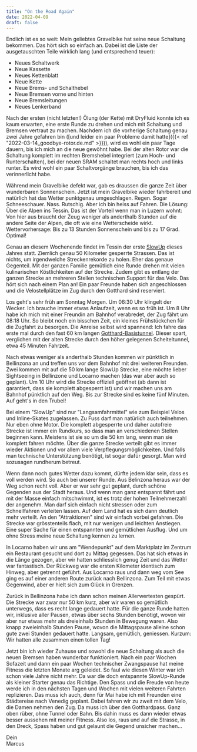 ```yaml
---
title: "On the Road Again"
date: 2022-04-09
draft: false
---
```


Endlich ist es so weit: Mein geliebtes Gravelbike hat seine neue Schaltung bekommen. Das hört sich so einfach an. Dabei ist die Liste der ausgetauschten Teile wirklich lang (und entsprechend teuer):

- Neues Schaltwerk
- Neue Kassette
- Neues Kettenblatt
- Neue Kette
- Neue Brems- und Schalthebel
- Neue Bremsen vorne und hinten
- Neue Bremsleitungen
- Neues Lenkerband

Nach der ersten (nicht letzten!) Ölung (der Kette) mit DryFluid konnte ich es kaum erwarten, eine erste Runde zu drehen und mich mit Schaltung und Bremsen vertraut zu machen. Nachdem ich die vorherige Schaltung genau zwei Jahre gefahren bin ([und leider ein paar Probleme damit hatte]({{< ref "2022-03-14_goodbye-rotor.de.md" >}})), wird es wohl ein paar Tage dauern, bis ich mich an die neue gewöhnt habe. Bei der alten Rotor war die Schaltung komplett im rechten Bremshebel integriert (zum Hoch- und Runterschalten), bei der neuen SRAM schaltet man rechts hoch und links runter. Es wird wohl ein paar Schaltvorgänge brauchen, bis ich das verinnerlicht habe.

Während mein Gravelbike defekt war, gab es draussen die ganze Zeit über wunderbaren Sonnenschein. Jetzt ist mein Gravelbike wieder fahrbereit und natürlich hat das Wetter punktgenau umgeschlagen. Regen. Sogar Schneeschauer. Nass. Rutschig. Aber ich bin heiss auf Fahren. Die Lösung: Über die Alpen ins Tessin. Das ist der Vorteil wenn man in Luzern wohnt: Von hier aus braucht der Zeug weniger als anderthalb Stunden auf die andere Seite der Alpen, die oft wie eine Wetterscheide wirkt. Wettervorhersage: Bis zu 13 Stunden Sonnenschein und bis zu 17 Grad. Optimal!

Genau an diesem Wochenende findet im Tessin der erste [SlowUp](https://www.slowup.ch/) dieses Jahres statt. Ziemlich genau 50 Kilometer gesperrte Strassen. Das ist nichts, um irgendwelche Streckenrekorde zu holen. Eher das genaue Gegenteil. Mit der ganzen Familie gemütlich eine Runde drehen mit vielen kulinarischen Köstlichkeiten auf der Strecke. Zudem gibt es entlang der ganzen Strecke an mehreren Stellen technischen Support für das Velo. Das hört sich nach einem Plan an! Ein paar Freunde haben sich angeschlossen und die Velostellplätze im Zug durch den Gotthard sind reserviert.

Los geht's sehr früh am Sonntag Morgen. Um 06:30 Uhr klingelt der Wecker. Ich brauche immer etwas Anlaufzeit, wenn es so früh ist. Um 8 Uhr habe ich mich mit einer Freundin am Bahnhof verabredet, der Zug fährt um 08:18 Uhr. So bleibt noch ein bisschen Zeit, ein kleines Frühstückchen für die Zugfahrt zu besorgen. Die Anreise selbst wird spannend: Ich fahre das erste mal durch den fast 60 km langen [Gotthard-Basistunnel](https://de.wikipedia.org/wiki/Gotthard-Basistunnel). Dieser spart, verglichen mit der alten Strecke durch den höher gelegenen Scheiteltunnel, etwa 45 Minuten Fahrzeit.

Nach etwas weniger als anderthalb Stunden kommen wir pünktlich in Bellinzona an und treffen uns vor dem Bahnhof mit drei weiteren Freunden. Zwei kommen mit auf die 50 km lange SlowUp Strecke, eine möchte lieber Sightseeing in Bellinzone und Locarno machen (das war aber auch so geplant). Um 10 Uhr wird die Strecke offiziell geöffnet (ab dann ist garantiert, dass sie komplett abgesperrt ist) und wir machen uns am Bahnhof pünktlich auf den Weg. Bis zur Strecke sind es keine fünf Minuten. Auf geht's in den Trubel!

Bei einem "SlowUp" sind nur "Langsamfahrmittel" wie zum Beispiel Velos und Inline-Skates zugelassen. Zu Fuss darf man natürlich auch teilnehmen. Nur eben ohne Motor. Die komplett abgesperrte und daher autofreie Strecke ist immer ein Rundkurs, so dass man an verschiedenen Stellen beginnen kann. Meistens ist sie so um die 50 km lang, wenn man sie komplett fahren möchte. Über die ganze Strecke verteilt gibt es immer wieder Aktionen und vor allem viele Verpflegungsmöglichkeiten. Und falls man technische Unterstützung benötigt, ist sogar dafür gesorgt. Man wird sozusagen rundherum betreut.

Wenn dann noch gutes Wetter dazu kommt, dürfte jedem klar sein, dass es voll werden wird. So auch bei unserer Runde. Aus Belinzona heraus war der Weg schon recht voll. Aber er war sehr gut geplant, durch schöne Gegenden aus der Stadt heraus. Und wenn man ganz entspannt fährt und mit der Masse einfach mitschwimmt, ist es trotz der hohen Teilnehmerzahl der angenehm. Man darf sich einfach nicht stressen oder zum Schnellfahren verleiten lassen. Auf dem Land hat es sich dann deutlich mehr verteilt. An den "Attraktionen" sind wir einfach vorbei gefahren. Die Strecke war grösstenteils flach, mit nur wenigen und leichten Anstiegen. Eine super Sache für einen entspannten und gemütlichen Ausflug. Und um ohne Stress meine neue Schaltung kennen zu lernen.

In Locarno haben wir uns am "Wendepunkt" auf dem Marktplatz im Zentrum ein Restaurant gesucht und dort zu Mittag gegessen. Das hat sich etwas in die Länge gezogen, aber wir hatten schliesslich genug Zeit und das Wetter war fantastisch. Der Rückweg war die ersten Kilometer identisch zum Hinweg, aber getrennt geführt. Aus Locarno raus und dann weg vom See ging es auf einer anderen Route zurück nach Bellinzona. Zum Teil mit etwas Gegenwind, aber er hielt sich zum Glück in Grenzen.

Zurück in Bellinzona habe ich dann schon meinen Allerwertesten gespürt. Die Strecke war zwar nur 50 km kurz, aber wir waren so gemütlich unterwegs, dass es recht lange gedauert hatte. Für die ganze Runde hatten wir, inklusive aller Pausen, etwas über sechs Stunden benötigt, wovon wir aber nur etwas mehr als dreieinhalb Stunden in Bewegung waren. Also knapp zweieinhalb Stunden Pause, wovon die Mittagspause alleine schon gute zwei Stunden gedauert hatte. Langsam, gemütlich, geniessen. Kurzum: Wir hatten alle zusammen einen tollen Tag!

Jetzt bin ich wieder Zuhause und sowohl die neue Schaltung als auch die neuen Bremsen haben wunderbar funktioniert. Nach ein paar Wochen Sofazeit und dann ein paar Wochen technischer Zwangspause hat meine Fitness die letzten Monate arg geleidet. So faul wie diesen Winter war ich schon viele Jahre nicht mehr. Da war die doch entspannte SlowUp-Runde als kleiner Starter genau das Richtige. Den Spass und die Freude von heute werde ich in den nächsten Tagen und Wochen mit vielen weiteren Fahrten replizieren. Das muss ich auch, denn für Mai habe ich mit Freunden eine Städtereise nach Venedig geplant. Dabei fahren wir zu zweit mit dem Velo, die Damen nehmen den Zug. Da muss ich über den Gotthardpass. Ganz oben rüber, ohne Tunnel oder Bahn. Bis dahin muss es dann wieder etwas besser aussehen mit meiner Fitness. Also los, raus und auf die Strasse, in den Dreck, Spass haben und gut gelaunt die Gegend unsicher machen...

Dein  
Marcus
